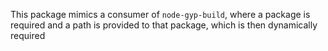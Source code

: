 This package mimics a consumer of `node-gyp-build`, where a package is required and a path is provided to that package, which is then dynamically required